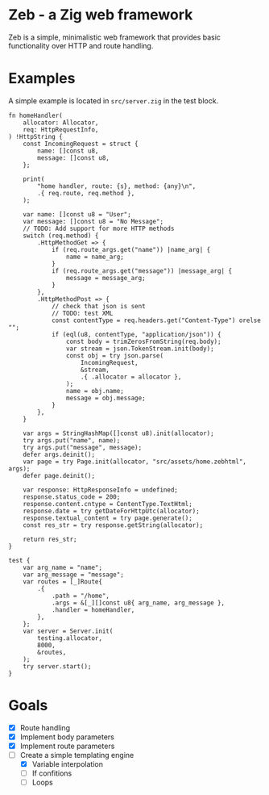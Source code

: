 # Zeb - a Zig web framework
Zeb is a simple, minimalistic web framework that provides basic functionality
over HTTP and route handling.

# Examples
A simple example is located in `src/server.zig` in the test block.
```zig
fn homeHandler(
    allocator: Allocator,
    req: HttpRequestInfo,
) !HttpString {
    const IncomingRequest = struct {
        name: []const u8,
        message: []const u8,
    };

    print(
        "home handler, route: {s}, method: {any}\n",
        .{ req.route, req.method },
    );

    var name: []const u8 = "User";
    var message: []const u8 = "No Message";
    // TODO: Add support for more HTTP methods
    switch (req.method) {
        .HttpMethodGet => {
            if (req.route_args.get("name")) |name_arg| {
                name = name_arg;
            }
            if (req.route_args.get("message")) |message_arg| {
                message = message_arg;
            }
        },
        .HttpMethodPost => {
            // check that json is sent
            // TODO: test XML
            const contentType = req.headers.get("Content-Type") orelse "";
            if (eql(u8, contentType, "application/json")) {
                const body = trimZerosFromString(req.body);
                var stream = json.TokenStream.init(body);
                const obj = try json.parse(
                    IncomingRequest,
                    &stream,
                    .{ .allocator = allocator },
                );
                name = obj.name;
                message = obj.message;
            }
        },
    }

    var args = StringHashMap([]const u8).init(allocator);
    try args.put("name", name);
    try args.put("message", message);
    defer args.deinit();
    var page = try Page.init(allocator, "src/assets/home.zebhtml", args);
    defer page.deinit();

    var response: HttpResponseInfo = undefined;
    response.status_code = 200;
    response.content.cntype = ContentType.TextHtml;
    response.date = try getDateForHttpUtc(allocator);
    response.textual_content = try page.generate();
    const res_str = try response.getString(allocator);

    return res_str;
}

test {
    var arg_name = "name";
    var arg_message = "message";
    var routes = [_]Route{
        .{
            .path = "/home",
            .args = &[_][]const u8{ arg_name, arg_message },
            .handler = homeHandler,
        },
    };
    var server = Server.init(
        testing.allocator,
        8000,
        &routes,
    );
    try server.start();
}
```

# Goals
- [x] Route handling
- [x] Implement body parameters
- [x] Implement route parameters
- [ ] Create a simple templating engine
    * [x] Variable interpolation
    * [ ] If confitions
    * [ ] Loops

